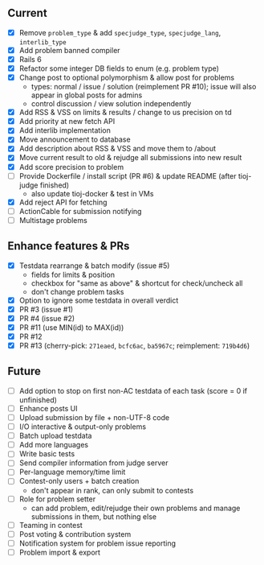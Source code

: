 ## Current

- [x] Remove `problem_type` & add `specjudge_type`, `specjudge_lang`, `interlib_type`
- [x] Add problem banned compiler
- [x] Rails 6
- [x] Refactor some integer DB fields to enum (e.g. problem type)
- [x] Change post to optional polymorphism & allow post for problems
    - types: normal / issue / solution (reimplement PR #10); issue will also appear in global posts for admins
    - control discussion / view solution independently
- [x] Add RSS & VSS on limits & results / change to us precision on td
- [x] Add priority at new fetch API
- [x] Add interlib implementation
- [x] Move announcement to database
- [x] Add description about RSS & VSS and move them to /about
- [x] Move current result to old & rejudge all submissions into new result
- [x] Add score precision to problem
- [ ] Provide Dockerfile / install script (PR #6) & update README (after tioj-judge finished)
    - also update tioj-docker & test in VMs
- [x] Add reject API for fetching
- [ ] ActionCable for submission notifying
- [ ] Multistage problems

## Enhance features & PRs

- [x] Testdata rearrange & batch modify (issue #5)
    - fields for limits & position
    - checkbox for "same as above" & shortcut for check/uncheck all
    - don't change problem tasks
- [x] Option to ignore some testdata in overall verdict
- [x] PR #3 (issue #1)
- [x] PR #4 (issue #2)
- [x] PR #11 (use MIN(id) to MAX(id))
- [x] PR #12
- [x] PR #13 (cherry-pick: `271eaed`, `bcfc6ac`, `ba5967c`; reimplement: `719b4d6`)

## Future

- [ ] Add option to stop on first non-AC testdata of each task (score = 0 if unfinished)
- [ ] Enhance posts UI
- [ ] Upload submission by file + non-UTF-8 code
- [ ] I/O interactive & output-only problems
- [ ] Batch upload testdata
- [ ] Add more languages
- [ ] Write basic tests
- [ ] Send compiler information from judge server
- [ ] Per-language memory/time limit
- [ ] Contest-only users + batch creation
    - don't appear in rank, can only submit to contests
- [ ] Role for problem setter
    - can add problem, edit/rejudge their own problems and manage submissions in them, but nothing else
- [ ] Teaming in contest
- [ ] Post voting & contribution system
- [ ] Notification system for problem issue reporting
- [ ] Problem import & export
